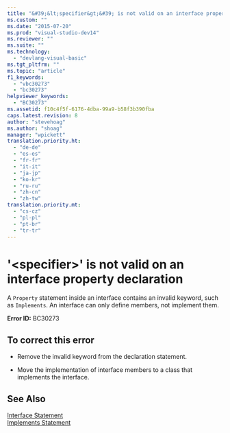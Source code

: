 ```yaml
---
title: "&#39;&lt;specifier&gt;&#39; is not valid on an interface property declaration | Microsoft Docs"
ms.custom: ""
ms.date: "2015-07-20"
ms.prod: "visual-studio-dev14"
ms.reviewer: ""
ms.suite: ""
ms.technology: 
  - "devlang-visual-basic"
ms.tgt_pltfrm: ""
ms.topic: "article"
f1_keywords: 
  - "vbc30273"
  - "bc30273"
helpviewer_keywords: 
  - "BC30273"
ms.assetid: f10c4f5f-6176-4dba-99a9-b58f3b390fba
caps.latest.revision: 8
author: "stevehoag"
ms.author: "shoag"
manager: "wpickett"
translation.priority.ht: 
  - "de-de"
  - "es-es"
  - "fr-fr"
  - "it-it"
  - "ja-jp"
  - "ko-kr"
  - "ru-ru"
  - "zh-cn"
  - "zh-tw"
translation.priority.mt: 
  - "cs-cz"
  - "pl-pl"
  - "pt-br"
  - "tr-tr"
---
```

# &#39;&lt;specifier&gt;&#39; is not valid on an interface property declaration
A `Property` statement inside an interface contains an invalid keyword, such as `Implements`. An interface can only define members, not implement them.  
  
 **Error ID:** BC30273  
  
## To correct this error  
  
-   Remove the invalid keyword from the declaration statement.  
  
-   Move the implementation of interface members to a class that implements the interface.  
  
## See Also  
 [Interface Statement](../../visual-basic/language-reference/statements/interface-statement.md)   
 [Implements Statement](../../visual-basic/language-reference/statements/implements-statement.md)
